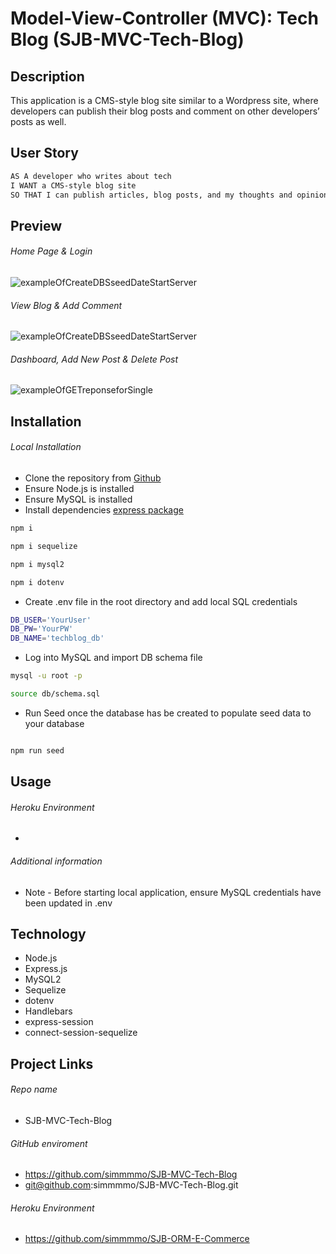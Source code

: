 # Model-View-Controller (MVC): Tech Blog (SJB-MVC-Tech-Blog)

## Description

This application is a CMS-style blog site similar to a Wordpress site, where developers can publish their blog posts and comment on other developers’ posts as well.

## User Story

```md
AS A developer who writes about tech
I WANT a CMS-style blog site
SO THAT I can publish articles, blog posts, and my thoughts and opinions
```

## Preview

###### Home Page & Login

![exampleOfCreateDBSseedDateStartServer](./assets/CreateDBSseedDateStartServer.gif)

###### View Blog & Add Comment

![exampleOfCreateDBSseedDateStartServer](./assets/CreateDBSseedDateStartServer.gif)

###### Dashboard, Add New Post & Delete Post

![exampleOfGETreponseforSingle](./assets/GETreponseforSingle.gif)

## Installation

###### Local Installation

- Clone the repository from [Github](git@github.com:simmmmo/SJB-ORM-E-Commerce.git)
- Ensure Node.js is installed
- Ensure MySQL is installed
- Install dependencies
  [express package](https://www.npmjs.com/package/express)

```bash
npm i
```

```bash
npm i sequelize
```

```bash
npm i mysql2
```

```bash
npm i dotenv
```

- Create .env file in the root directory and add local SQL credentials

```bash
DB_USER='YourUser'
DB_PW='YourPW'
DB_NAME='techblog_db'
```

- Log into MySQL and import DB schema file

```bash
mysql -u root -p

source db/schema.sql

```

- Run Seed once the database has be created to populate seed data to your database

```bash

npm run seed

```

## Usage

###### Heroku Environment

-

###### Additional information

- Note - Before starting local application, ensure MySQL credentials have been updated in .env

## Technology

- Node.js
- Express.js
- MySQL2
- Sequelize
- dotenv
- Handlebars
- express-session
- connect-session-sequelize

## Project Links

###### Repo name

- SJB-MVC-Tech-Blog

###### GitHub enviroment

- https://github.com/simmmmo/SJB-MVC-Tech-Blog
- git@github.com:simmmmo/SJB-MVC-Tech-Blog.git

###### Heroku Environment

- https://github.com/simmmmo/SJB-ORM-E-Commerce
